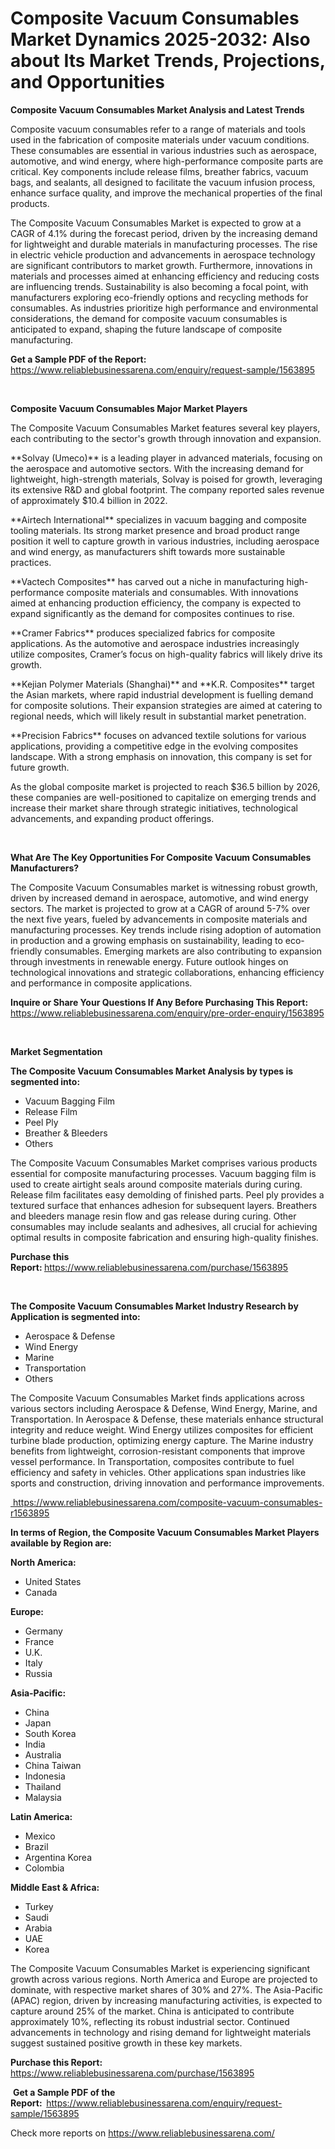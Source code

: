 <p><h1>Composite Vacuum Consumables Market Dynamics 2025-2032: Also about Its Market Trends, Projections, and Opportunities</h1></p><p><strong>Composite Vacuum Consumables Market Analysis and Latest Trends</strong></p>
<p><p>Composite vacuum consumables refer to a range of materials and tools used in the fabrication of composite materials under vacuum conditions. These consumables are essential in various industries such as aerospace, automotive, and wind energy, where high-performance composite parts are critical. Key components include release films, breather fabrics, vacuum bags, and sealants, all designed to facilitate the vacuum infusion process, enhance surface quality, and improve the mechanical properties of the final products.</p><p>The Composite Vacuum Consumables Market is expected to grow at a CAGR of 4.1% during the forecast period, driven by the increasing demand for lightweight and durable materials in manufacturing processes. The rise in electric vehicle production and advancements in aerospace technology are significant contributors to market growth. Furthermore, innovations in materials and processes aimed at enhancing efficiency and reducing costs are influencing trends. Sustainability is also becoming a focal point, with manufacturers exploring eco-friendly options and recycling methods for consumables. As industries prioritize high performance and environmental considerations, the demand for composite vacuum consumables is anticipated to expand, shaping the future landscape of composite manufacturing.</p></p>
<p><strong>Get a Sample PDF of the Report:&nbsp;</strong> <a href="https://www.reliablebusinessarena.com/enquiry/request-sample/1563895?utm_campaign=2645&utm_medium=2&utm_source=Github&utm_content=ia&utm_term=28022025&utm_id=composite-vacuum-consumables">https://www.reliablebusinessarena.com/enquiry/request-sample/1563895</a></p>
<p>&nbsp;</p>
<p><strong>Composite Vacuum Consumables Major Market Players</strong></p>
<p><p>The Composite Vacuum Consumables Market features several key players, each contributing to the sector's growth through innovation and expansion. </p><p>**Solvay (Umeco)** is a leading player in advanced materials, focusing on the aerospace and automotive sectors. With the increasing demand for lightweight, high-strength materials, Solvay is poised for growth, leveraging its extensive R&D and global footprint. The company reported sales revenue of approximately $10.4 billion in 2022.</p><p>**Airtech International** specializes in vacuum bagging and composite tooling materials. Its strong market presence and broad product range position it well to capture growth in various industries, including aerospace and wind energy, as manufacturers shift towards more sustainable practices.</p><p>**Vactech Composites** has carved out a niche in manufacturing high-performance composite materials and consumables. With innovations aimed at enhancing production efficiency, the company is expected to expand significantly as the demand for composites continues to rise.</p><p>**Cramer Fabrics** produces specialized fabrics for composite applications. As the automotive and aerospace industries increasingly utilize composites, Cramer’s focus on high-quality fabrics will likely drive its growth.</p><p>**Kejian Polymer Materials (Shanghai)** and **K.R. Composites** target the Asian markets, where rapid industrial development is fuelling demand for composite solutions. Their expansion strategies are aimed at catering to regional needs, which will likely result in substantial market penetration.</p><p>**Precision Fabrics** focuses on advanced textile solutions for various applications, providing a competitive edge in the evolving composites landscape. With a strong emphasis on innovation, this company is set for future growth.</p><p>As the global composite market is projected to reach $36.5 billion by 2026, these companies are well-positioned to capitalize on emerging trends and increase their market share through strategic initiatives, technological advancements, and expanding product offerings.</p></p>
<p>&nbsp;</p>
<p><strong>What Are The Key Opportunities For Composite Vacuum Consumables Manufacturers?</strong></p>
<p><p>The Composite Vacuum Consumables market is witnessing robust growth, driven by increased demand in aerospace, automotive, and wind energy sectors. The market is projected to grow at a CAGR of around 5-7% over the next five years, fueled by advancements in composite materials and manufacturing processes. Key trends include rising adoption of automation in production and a growing emphasis on sustainability, leading to eco-friendly consumables. Emerging markets are also contributing to expansion through investments in renewable energy. Future outlook hinges on technological innovations and strategic collaborations, enhancing efficiency and performance in composite applications.</p></p>
<p><strong>Inquire or Share Your Questions If Any Before Purchasing This Report:</strong> <a href="https://www.reliablebusinessarena.com/enquiry/pre-order-enquiry/1563895?utm_campaign=2645&utm_medium=2&utm_source=Github&utm_content=ia&utm_term=28022025&utm_id=composite-vacuum-consumables">https://www.reliablebusinessarena.com/enquiry/pre-order-enquiry/1563895</a></p>
<p>&nbsp;</p>
<p><strong>Market Segmentation</strong></p>
<p><strong>The Composite Vacuum Consumables Market Analysis by types is segmented into:</strong></p>
<p><ul><li>Vacuum Bagging Film</li><li>Release Film</li><li>Peel Ply</li><li>Breather & Bleeders</li><li>Others</li></ul></p>
<p><p>The Composite Vacuum Consumables Market comprises various products essential for composite manufacturing processes. Vacuum bagging film is used to create airtight seals around composite materials during curing. Release film facilitates easy demolding of finished parts. Peel ply provides a textured surface that enhances adhesion for subsequent layers. Breathers and bleeders manage resin flow and gas release during curing. Other consumables may include sealants and adhesives, all crucial for achieving optimal results in composite fabrication and ensuring high-quality finishes.</p></p>
<p><strong>Purchase this Report:&nbsp;</strong><a href="https://www.reliablebusinessarena.com/purchase/1563895?utm_campaign=2645&utm_medium=2&utm_source=Github&utm_content=ia&utm_term=28022025&utm_id=composite-vacuum-consumables">https://www.reliablebusinessarena.com/purchase/1563895</a></p>
<p>&nbsp;</p>
<p><strong>The Composite Vacuum Consumables Market Industry Research by Application is segmented into:</strong></p>
<p><ul><li>Aerospace & Defense</li><li>Wind Energy</li><li>Marine</li><li>Transportation</li><li>Others</li></ul></p>
<p><p>The Composite Vacuum Consumables Market finds applications across various sectors including Aerospace & Defense, Wind Energy, Marine, and Transportation. In Aerospace & Defense, these materials enhance structural integrity and reduce weight. Wind Energy utilizes composites for efficient turbine blade production, optimizing energy capture. The Marine industry benefits from lightweight, corrosion-resistant components that improve vessel performance. In Transportation, composites contribute to fuel efficiency and safety in vehicles. Other applications span industries like sports and construction, driving innovation and performance improvements.</p></p>
<p><a href="https://www.reliablebusinessarena.com/composite-vacuum-consumables-r1563895?utm_campaign=2645&utm_medium=2&utm_source=Github&utm_content=ia&utm_term=28022025&utm_id=composite-vacuum-consumables">&nbsp;https://www.reliablebusinessarena.com/composite-vacuum-consumables-r1563895</a></p>
<p><strong>In terms of Region, the Composite Vacuum Consumables Market Players available by Region are:</strong></p>
<p>
    <p> <strong> North America: </strong>
        <ul>
            <li>United States</li>
            <li>Canada</li>
        </ul>
        </p> 
    <p> <strong> Europe: </strong>
        <ul>
            <li>Germany</li>
            <li>France</li>
            <li>U.K.</li>
            <li>Italy</li>
            <li>Russia</li>
        </ul>
        </p> 
    <p> <strong> Asia-Pacific: </strong>
        <ul>
            <li>China</li>
            <li>Japan</li>
            <li>South Korea</li>
            <li>India</li>
            <li>Australia</li>
            <li>China Taiwan</li>
            <li>Indonesia</li>
            <li>Thailand</li>
            <li>Malaysia</li>
        </ul>
        </p> 
    <p> <strong> Latin America: </strong>
        <ul>
            <li>Mexico</li>
            <li>Brazil</li>
            <li>Argentina Korea</li>
            <li>Colombia</li>
        </ul>
        </p> 
    <p> <strong> Middle East & Africa: </strong>
        <ul>
            <li>Turkey</li>
            <li>Saudi</li>
            <li>Arabia</li>
            <li>UAE</li>
            <li>Korea</li>
        </ul>
    </p>
    </p>
<p><p>The Composite Vacuum Consumables Market is experiencing significant growth across various regions. North America and Europe are projected to dominate, with respective market shares of 30% and 27%. The Asia-Pacific (APAC) region, driven by increasing manufacturing activities, is expected to capture around 25% of the market. China is anticipated to contribute approximately 10%, reflecting its robust industrial sector. Continued advancements in technology and rising demand for lightweight materials suggest sustained positive growth in these key markets.</p></p>
<p><strong>Purchase this Report: </strong><a href="https://www.reliablebusinessarena.com/purchase/1563895?utm_campaign=2645&utm_medium=2&utm_source=Github&utm_content=ia&utm_term=28022025&utm_id=composite-vacuum-consumables">https://www.reliablebusinessarena.com/purchase/1563895</a></p>
<p>&nbsp;<strong>Get a Sample PDF of the Report:&nbsp;&nbsp;</strong><a href="https://www.reliablebusinessarena.com/enquiry/request-sample/1563895?utm_campaign=2645&utm_medium=2&utm_source=Github&utm_content=ia&utm_term=28022025&utm_id=composite-vacuum-consumables">https://www.reliablebusinessarena.com/enquiry/request-sample/1563895</a></p>
<p><strong></strong></p>
<p>Check more reports on <a href="https://www.reliablebusinessarena.com/?utm_campaign=2645&utm_medium=2&utm_source=Github&utm_content=ia&utm_term=28022025&utm_id=composite-vacuum-consumables">https://www.reliablebusinessarena.com/</a></p>